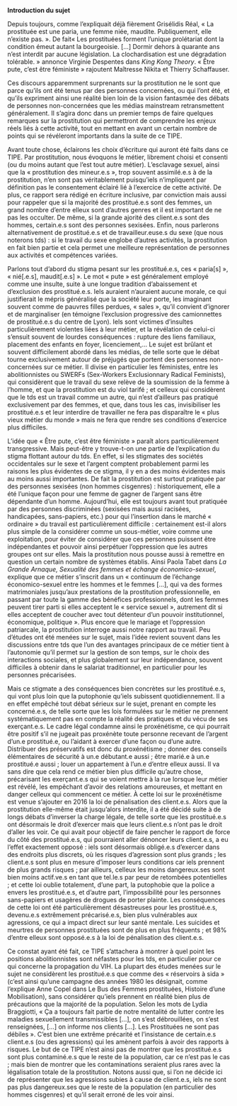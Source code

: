 **Introduction du sujet**

Depuis toujours, comme l’expliquait déjà fièrement Grisélidis Réal, « La prostituée est une paria, une femme niée, maudite. Publiquement, elle n’existe pas. ». De fait« Les prostituées forment l’unique prolétariat dont la condition émeut autant la bourgeoisie. […] Dormir dehors à quarante ans n’est interdit par aucune législation. La clochardisation est une dégradation tolérable. » annonce Virginie Despentes dans *King Kong Theory*. « Être pute, c’est être féministe » rajoutent Maîtresse Nikita et Thierry Schaffauser.

Ces discours apparemment surprenants sur la prostitution ne le sont que parce qu’ils ont été tenus par des personnes concernées, ou qui l’ont été, et qu’ils expriment ainsi une réalité bien loin de la vision fantasmée des débats de personnes non-concernées que les médias mainstream retransmettent généralement. Il s’agira donc dans un premier temps de faire quelques remarques sur la prostitution qui permettront de comprendre les enjeux réels liés à cette activité, tout en mettant en avant un certain nombre de points qui se révéleront importants dans la suite de ce TIPE.

Avant toute chose, éclairons les choix d’écriture qui auront été faits dans ce TIPE. Par prostitution, nous évoquons le métier, librement choisi et consenti (ou du moins autant que l’est tout autre métier). L’esclavage sexuel, ainsi que la « prostitution des mineur.e.s », trop souvent assimilé.e.s à de la prostitution, n’en sont pas véritablement puisqu’iels n’impliquent par définition pas le consentement éclairé lié à l’exercice de cette activité. De plus, ce rapport sera rédigé en écriture inclusive, par conviction mais aussi pour rappeler que si la majorité des prostitué.e.s sont des femmes, un grand nombre d’entre elleux sont d’autres genres et il est important de ne pas les occulter. De même, si la grande ajorité des client.e.s sont des hommes, certain.e.s sont des personnes sexisées. Enfin, nous parlerons alternativement de prostitué.e.s et de travailleur.euse.s du sexe (que nous noterons tds) : si le travail du sexe englobe d’autres activités, la prostitution en fait bien partie et cela permet une meilleure représentation de personnes aux activités et compétences variées.

Parlons tout d’abord du stigma pesant sur les prostitué.e.s, ces « paria[s] », « nié[.e.s], maudit[.e.s] ». Le mot « pute » est généralement employé comme une insulte, suite à une longue tradition d’abaissement et d’exclusion des prostitué.e.s. Iels auraient n’auraient aucune morale, ce qui justifierait le mépris généralisé que la société leur porte, les imaginant souvent comme de pauvres filles perdues, « sales », qu’il convient d’ignorer et de marginaliser (en témoigne l’exclusion progressive des camionnettes de prostitué.e.s du centre de Lyon). Iels sont victimes d’insultes particulièrement violentes liées à leur métier, et la révélation de celui-ci s’ensuit souvent de lourdes conséquences : rupture des liens familiaux, placement des enfants en foyer, licenciement,… Le sujet est brûlant et souvent difficilement abordé dans les médias, de telle sorte que le débat tourne exclusivement autour de préjugés que portent des personnes non-concernées sur ce métier. Il divise en particulier les féministes, entre les abolitionnistes ou SWERFs (Sex-Workers Exclusionnary Radical Feminists), qui considèrent que le travail du sexe relève de la soumission de la femme à l’homme, et que la prostitution est du viol tarifé ; et celleux qui considèrent que le tds est un travail comme un autre, qui n’est d’ailleurs pas pratiqué exclusivement par des femmes, et que, dans tous les cas, invisibiliser les prostitué.e.s et leur interdire de travailler ne fera pas disparaître le « plus vieux métier du monde » mais ne fera que rendre ses conditions d’exercice plus difficiles.

L’idée que « Être pute, c’est être féministe » paraît alors particulièrement transgressive. Mais peut-être y trouve-t-on une partie de l’explication du stigma flottant autour du  tds. En effet, si les stigmates des sociétés occidentales sur le sexe et l’argent comptent probablement parmi les raisons les plus évidentes de ce stigma, il y en a des moins évidentes mais au moins aussi importantes. De fait la prostitution est surtout pratiquée par des personnes sexisées (non hommes cisgenres) : historiquement, elle a été l’unique façon pour une femme de gagner de l’argent sans être dépendante d’un homme. Aujourd’hui, elle est toujours avant tout pratiquée par des personnes discriminées (sexisées mais aussi racisées, handicapées, sans-papiers, etc.) pour qui l’insertion dans le marché « ordinaire » du travail est particulièrement difficile : certainement est-il alors plus simple de la considérer comme un sous-métier, voire comme une exploitation, pour éviter de considérer que ces personnes puissent être indépendantes et pouvoir ainsi perpétuer l’oppression que les autres groupes ont sur elles. Mais la prostitution nous pousse aussi à remettre en question un certain nombre de systèmes établis. Ainsi Paola Tabet dans *La Grande Arnaque, Sexualité des femmes et échange économico-sexuel*, explique que ce métier s’inscrit dans un « continuum de l’échange économico-sexuel entre les hommes et le femmes […], qui va des formes matrimoniales jusqu’aux prestations de la prostitution professionnelle, en passant par toute la gamme des bénéfices professionnels, dont les femmes peuvent tirer parti si elles acceptent le « service sexuel », autrement dit si elles acceptent de coucher avec tout détenteur d’un pouvoir institutionnel, économique, politique ». Plus encore que le mariage et l’oppression patriarcale, la prostitution interroge aussi notre rapport au travail. Peu d’études ont été menées sur le sujet, mais l’idée revient souvent dans les discussions entre tds que l’un des avantages principaux de ce métier tient à l’autonomie qu’il permet sur la gestion de son temps, sur le choix des interactions sociales, et plus globalement sur leur indépendance, souvent difficiles à obtenir dans le salariat traditionnel, en particulier pour les personnes précarisées. 

Mais ce stigmate a des conséquences bien concrètes sur les prostitué.e.s, qui vont plus loin que la putophonie qu’iels subissent quotidiennement. Il a en effet empêché tout débat sérieux sur le sujet, prenant en compte les concerné.e.s, de telle sorte que les lois formulées sur le métier ne prennent systématiquement pas en compte la réalité des pratiques et du vécu de ses exerçant.e.s.  Le cadre légal condamne ainsi le proxénétisme, ce qui pourrait être positif s’il ne jugeait pas proxénète toute personne recevant de l’argent d’un.e prostitué.e, ou l’aidant à exercer d’une façon ou d’une autre. Distribuer des préservatifs est donc du proxénétisme ; donner des conseils élémentaires de sécurité à un.e débutant.e aussi ; être marié.e à un.e prostitué.e aussi ; louer un appartement à l’un.e d’entre elleux aussi. Il va sans dire que cela rend ce métier bien plus difficile qu’autre chose, précarisant les exerçant.e.s qui se voient mettre à la rue lorsque leur métier est révélé, les empêchant d’avoir des relations amoureuses, et mettant en danger celleux qui commencent ce métier. À cette loi sur le proxénétisme est venue s’ajouter en 2016 la loi de pénalisation des client.e.s. Alors que la prostitution elle-même était jusqu’alors interdite, il a été décidé suite à de longs débats d’inverser la charge légale, de telle sorte que les prostitué.e.s ont désormais le droit d’exercer mais que leurs client.e.s n’ont pas le droit d’aller les voir. Ce qui avait pour objectif de faire pencher le rapport de force du côté des prostitué.e.s, qui pourraient aller dénoncer leurs client.e.s, a eu l’effet exactement opposé : iels sont désormais obligé.e.s d’exercer dans des endroits plus discrets, où les risques d’agression sont plus grands ; les client.e.s sont plus en mesure d’imposer leurs conditions car iels prennent de plus grands risques ; par ailleurs, celleux les moins dangereux.ses sont bien moins actif.ve.s en tant que tel.le.s par peur de retombées potentielles ; et cette loi oublie totalement, d’une part, la putophobie que la police a envers les prostitué.e.s, et d’autre part, l’impossibilité pour les personnes sans-papiers et usagères de drogues de porter plainte. Les conséquences de cette loi ont été particulièrement désastreuses pour les prostitué.e.s, devenu.e.s extrêmement précarisé.e.s,  bien plus vulnérables aux agressions, ce qui a impact direct sur leur santé mentale. Les suicides et meurtres de personnes prostituées sont de plus en plus fréquents ; et 98% d’entre elleux sont opposé.e.s à la loi de pénalisation des client.e.s.

Ce constat ayant été fait, ce TIPE s’attachera à montrer à quel point les positions abolitionnistes sont néfastes pour les tds, en particulier pour ce qui concerne la propagation du VIH. La plupart des études menées sur le sujet ne considèrent les prostitué.e.s que comme des « réservoirs à sida » (c’est ainsi qu’une campagne des années 1980 les désignait, comme l’explique Anne Copel dans Le Bus des Femmes prostituées, Histoire d’une Mobilisation), sans considérer qu’iels prennent en réalité bien plus de précautions que la majorité de la population. Selon les mots de Lydia Braggiotti, « Ça a toujours fait partie de notre mentalité de lutter contre les maladies sexuellement transmissibles […], on s’est débrouillées, on s’est renseignées, […] on informe nos clients […]. Les Prostituées ne sont pas débiles ». C’est bien une extrême précarité et l’insistance de certain.e.s client.e.s (ou des agressions) qui les amènent parfois à avoir des rapports à risques. Le but de ce TIPE n’est ainsi pas de montrer que les prostitué.e.s sont plus
contaminé.e.s que le reste de la population, car ce n’est pas le cas ; mais bien de montrer que les contaminations seraient plus rares avec la légalisation totale de la prostitution. Notons aussi que, si l’on ne décide ici de représenter que les agressions subies à cause de client.e.s, iels ne sont pas plus dangereux.ses que le reste de la population (en particulier des hommes cisgenres) et qu’il serait erroné de les voir ainsi.



